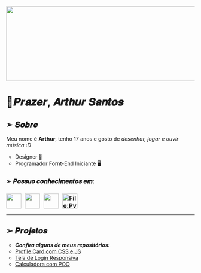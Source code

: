 <img src="https://uploads.spiritfanfiction.com/historias/capitulos/202206/the-boy-from-the-bridge-24021274-020720221220.gif" width="1000" height="200"/>

<h1>🔹𝑷𝒓𝒂𝒛𝒆𝒓, 𝑨𝒓𝒕𝒉𝒖𝒓 𝑺𝒂𝒏𝒕𝒐𝒔</h1>

<h2> ➢ 𝑺𝒐𝒃𝒓𝒆</h2>
<p> Meu nome é <b>Arthur</b>, tenho 17 anos e gosto de <i>desenhar, jogar e ouvir música :D</i></p>

<ul type="circle">
  <li> Designer 🎨
  <li> Programador Fornt-End Iniciante 🖥️ 
</ul>
<h3>➢ 𝑷𝒐𝒔𝒔𝒖𝒐 𝒄𝒐𝒏𝒉𝒆𝒄𝒊𝒎𝒆𝒏𝒕𝒐𝒔 𝒆𝒎:<h3>
<div style="display: flex; gap: 10px;">
  <img src="https://cdn.jsdelivr.net/gh/devicons/devicon/icons/html5/html5-original.svg" width="40" height="40" />
  <img src="https://cdn.jsdelivr.net/gh/devicons/devicon/icons/css3/css3-original.svg" width="40" height="40" />
  <img src="https://cdn.jsdelivr.net/gh/devicons/devicon/icons/javascript/javascript-plain.svg" width="40" height="40"/>
  <img src="https://upload.wikimedia.org/wikipedia/commons/thumb/c/c3/Python-logo-notext.svg/1869px-Python-logo-notext.svg.png" alt="File:Python-logo-notext.svg - Wikipedia" width="40" height="40"/>


</div>
<hr height="2" color="midnightblue">
<h2> ➢ 𝑷𝒓𝒐𝒋𝒆𝒕𝒐𝒔</h2>
<ul type="circle">
  <li> <i><b>Confira alguns de meus repositórios:</b></i>
  <li> <a href="https://profile-card-xdef4lt.vercel.app/"> Profile Card com CSS e JS</a>
  <li> <a href="https://tela-de-login-rouge.vercel.app/">Tela de Login Responsiva</a>
  <li> <a href="https://calculadora-poo.vercel.app/">Calculadora com POO</a>
</ul>
